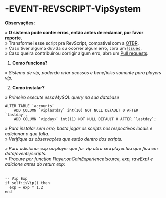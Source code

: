 # -EVENT-REVSCRIPT-VipSystem

**Observações:**

» **O sistema pode conter erros, então antes de reclamar, por favor reporte.**<br>
» Transformei esse script pra RevScript, compativel com a [OTBR](https://github.com/opentibiabr/otservbr-global.git).<br>
» Caso tiver alguma duvida ou ocorrer algum erro, abra um [Issues](https://github.com/brunomaidana97/-EVENT-REVSCRIPT-VipSystem/issues).<br>
» Caso queira contribuir ou corrigir algum erro, abra um [Pull requests](https://github.com/brunomaidana97/-EVENT-REVSCRIPT-VipSystem/pulls).

1. **Como funciona?**

» *Sistema de vip, podendo criar acessos e beneficios somente para players vip.*<br>
  

2. **Como instalar?**

» *Primeiro execute essa MySQL query na sua database*

    ALTER TABLE `accounts`
        ADD COLUMN `viplastday` int(10) NOT NULL DEFAULT 0 AFTER `lastday`,
        ADD COLUMN `vipdays` int(11) NOT NULL DEFAULT 0 AFTER `lastday`;

» *Para instalar sem erro, basta jogar os scripts nos respectivos locais e adicionar o que falta.*<br>
» *Verifique as observações que estão dentro dos scripts.*<br>

» *Para adicionar exp ao player que for vip abra seu player.lua que fica em data/events/scripts.*<br>
» *Procure por function Player:onGainExperience(source, exp, rawExp) e adicione antes do return exp:*
<br>
<br>
```
-- Vip Exp
if self:isVip() then
  exp = exp * 1.2
end
```
